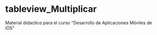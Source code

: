 # tableview_Multiplicar
Material didactico para el curso "Desarrollo de Aplicaciones Móviles de iOS"
